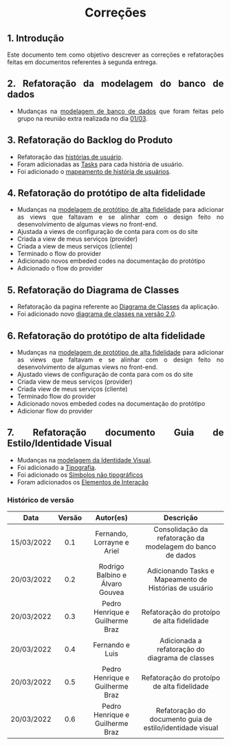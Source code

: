 # <center> Correções

<div align="justify">

## 1. Introdução

Este documento tem como objetivo descrever as correções e refatorações feitas em documentos referentes à segunda entrega.

## 2. Refatoração da modelagem do banco de dados

- Mudanças na [modelagem de banco de dados](./pages/modelagem/modelagemBanco.md) que foram feitas pelo grupo na reunião extra realizada no dia [01/03](./pages/sprints/sprint6/sprint_planning.md?id=observações).


## 3. Refatoração do Backlog do Produto

- Refatoração das [histórias de usuário](./pages/modelagem/backlogPriorizado.md#_5-histórias-de-usuário).
- Foram adicionadas as [Tasks](./pages/modelagem/backlogPriorizado.md#_6-tarefas) para cada história de usuário.
- Foi adicionado o [mapeamento de história de usuários](./pages/modelagem/backlogPriorizado.md#_8-mapeamento-das-histórias-de-usuário).

## 4. Refatoração do protótipo de alta fidelidade

- Mudanças na [modelagem de protótipo de alta fidelidade](./pages/modelagem/prototipoAlta.md) para adicionar as views que faltavam e se alinhar com o design feito no desenvolvimento de algumas views no front-end.
- Ajustada a views de configuração de conta para com os do site
- Criada a view de meus serviços (provider)
- Criada a view de meus serviços (cliente)
- Terminado o flow do provider
- Adicionado novos embeded codes na documentação do protótipo
- Adicionado o flow do provider

## 5. Refatoração do Diagrama de Classes

- Refatoração da pagina referente ao [Diagrama de Classes](./pages/modelagem/diagramaDeClasses.md) da aplicação.
- Foi adicionado novo [diagrama de classes na versão 2.0](./pages/modelagem/diagramaDeClasses.md#_3-diagrama-de-classes-v20).


## 6. Refatoração do protótipo de alta fidelidade


- Mudanças na [modelagem de protótipo de alta fidelidade](./pages/modelagem/prototipoAlta.md) para adicionar as views que faltavam e se alinhar com o design feito no desenvolvimento de algumas views no front-end.
- Ajustado views de configuração de conta para com os do site
- Criada view de meus serviços (provider)
- Criada view de meus serviços (cliente)
- Terminado flow do provider
- Adicionado novos embeded codes na documentação do protótipo
- Adicionar flow do provider

## 7. Refatoração documento Guia de Estilo/Identidade Visual

- Mudanças na [modelagem da Identidade Visual](./pages/base/GuiaEstilo.md). 
- Foi adicionado a [Tipografia](./pages/base/GuiaEstilo.md#3.tipografia).
- Foi adicionado os [Símbolos não tipográficos](./pages/base/GuiaEstilo.md)
- Foram adicionados os [Elementos de Interação](./pages/base/GuiaEstilo.md)

### Histórico de versão

|    Data    | Versão |            Autor(es)            |                         Descrição                          |
| :--------: | :----: | :-----------------------------: | :--------------------------------------------------------: |
| 15/03/2022 |  0.1   |   Fernando, Lorrayne e Ariel    | Consolidação da refatoração da modelagem do banco de dados |
| 20/03/2022 |  0.2   | Rodrigo Balbino e Álvaro Gouvea |   Adicionando Tasks e Mapeamento de Histórias de usuário   |
| 20/03/2022 |  0.3   | Pedro Henrique e Guilherme Braz |  Refatoração do protoípo de alta fidelidade |   |
| 20/03/2022 |  0.4   | Fernando e Luis |   Adicionada a refatoração do diagrama de classes   |
| 20/03/2022 |  0.5   | Pedro Henrique e Guilherme Braz |  Refatoração do protoípo de alta fidelidade                |
| 20/03/2022 |  0.6   | Pedro Henrique e Guilherme Braz |  Refatoração do documento guia de estilo/identidade visual |